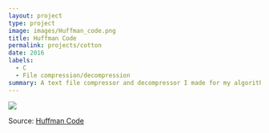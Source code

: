 ```yaml
---
layout: project
type: project
image: images/Huffman_code.png
title: Huffman Code
permalink: projects/cotton
date: 2016
labels:
  - C
  - File compression/decompression
summary: A text file compressor and decompressor I made for my algorithms (EE 367) assignment.
---
```


<img class="ui image" src="{{ site.baseurl }}/images/Huffman_code.png">



Source: <a href="https://github.com/cfrifel/Huffman_code"><i class="large github icon "></i>Huffman Code</a>

